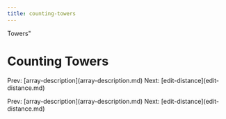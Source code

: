 ```yaml
---
title: counting-towers
---
```


Towers\"

# Counting Towers

Prev: \[array-description](array-description.md)
Next: \[edit-distance](edit-distance.md)

Prev: \[array-description](array-description.md)
Next: \[edit-distance](edit-distance.md)
